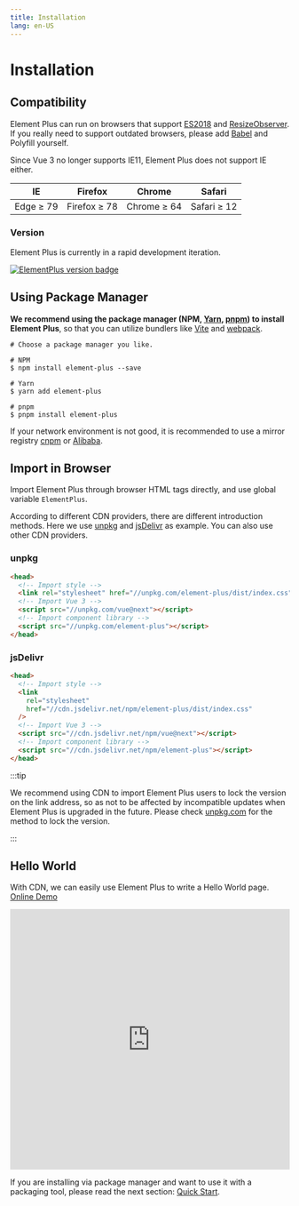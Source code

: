 ```yaml
---
title: Installation
lang: en-US
---
```


# Installation

## Compatibility

Element Plus can run on browsers that support [ES2018](https://caniuse.com/?feats=mdn-javascript_builtins_regexp_dotall,mdn-javascript_builtins_regexp_lookbehind_assertion,mdn-javascript_builtins_regexp_named_capture_groups,mdn-javascript_builtins_regexp_property_escapes,mdn-javascript_builtins_symbol_asynciterator,mdn-javascript_functions_method_definitions_async_generator_methods,mdn-javascript_grammar_template_literals_template_literal_revision,mdn-javascript_operators_destructuring_rest_in_objects,mdn-javascript_operators_spread_spread_in_destructuring,promise-finally) and [ResizeObserver](https://caniuse.com/resizeobserver).
If you really need to support outdated browsers, please add [Babel](https://babeljs.io/) and Polyfill yourself.

Since Vue 3 no longer supports IE11, Element Plus does not support IE either.

| IE        | Firefox      | Chrome      | Safari      |
| --------- | ------------ | ----------- | ----------- |
| Edge ≥ 79 | Firefox ≥ 78 | Chrome ≥ 64 | Safari ≥ 12 |

### Version

Element Plus is currently in a rapid development iteration.

[![ElementPlus version badge](https://img.shields.io/npm/v/element-plus.svg?style=flat-square)](https://www.npmjs.org/package/element-plus)

## Using Package Manager

**We recommend using the package manager (NPM, [Yarn](https://classic.yarnpkg.com/lang/en/), [pnpm](https://pnpm.io/)) to install Element Plus**,
so that you can utilize bundlers like [Vite](https://vitejs.dev) and
[webpack](https://webpack.js.org/).

```shell
# Choose a package manager you like.

# NPM
$ npm install element-plus --save

# Yarn
$ yarn add element-plus

# pnpm
$ pnpm install element-plus
```

If your network environment is not good, it is recommended to use a mirror registry [cnpm](https://github.com/cnpm/cnpm) or [Alibaba](https://registry.npmmirror.com/).

## Import in Browser

Import Element Plus through browser HTML tags directly, and use global variable `ElementPlus`.

According to different CDN providers, there are different introduction methods.
Here we use [unpkg](https://unpkg.com) and [jsDelivr](https://jsdelivr.com) as example.
You can also use other CDN providers.

### unpkg

```html
<head>
  <!-- Import style -->
  <link rel="stylesheet" href="//unpkg.com/element-plus/dist/index.css" />
  <!-- Import Vue 3 -->
  <script src="//unpkg.com/vue@next"></script>
  <!-- Import component library -->
  <script src="//unpkg.com/element-plus"></script>
</head>
```

### jsDelivr

```html
<head>
  <!-- Import style -->
  <link
    rel="stylesheet"
    href="//cdn.jsdelivr.net/npm/element-plus/dist/index.css"
  />
  <!-- Import Vue 3 -->
  <script src="//cdn.jsdelivr.net/npm/vue@next"></script>
  <!-- Import component library -->
  <script src="//cdn.jsdelivr.net/npm/element-plus"></script>
</head>
```

:::tip

We recommend using CDN to import Element Plus users to lock the version
on the link address, so as not to be affected by incompatible updates when Element Plus
is upgraded in the future. Please check [unpkg.com](https://unpkg.com) for
the method to lock the version.

:::

## Hello World

With CDN, we can easily use Element Plus to
write a Hello World page. [Online Demo](https://codepen.io/iamkun/pen/YzWMaVr)

<iframe height="469" style="width: 100%;" scrolling="no" title="YzWMaVr" src="https://codepen.io/iamkun/embed/YzWMaVr?height=469&theme-id=light&default -tab=html,result" frameborder="no" loading="lazy" allowtransparency="true" allowfullscreen="true">
  See the Pen <a href='https://codepen.io/iamkun/pen/YzWMaVr'>YzWMaVr</a> by iamkun
  (<a href='https://codepen.io/iamkun'>@iamkun</a>) on <a href='https://codepen.io'>CodePen</a>.
</iframe>

If you are installing via package manager and want to use it with
a packaging tool, please read the
next section: [Quick Start](/guide/quickstart).
